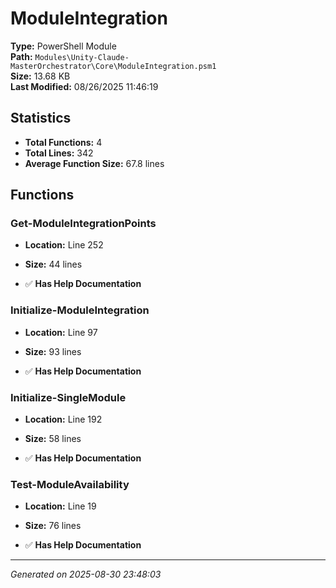 # ModuleIntegration

**Type:** PowerShell Module  
**Path:** `Modules\Unity-Claude-MasterOrchestrator\Core\ModuleIntegration.psm1`  
**Size:** 13.68 KB  
**Last Modified:** 08/26/2025 11:46:19  

## Statistics

- **Total Functions:** 4
- **Total Lines:** 342
- **Average Function Size:** 67.8 lines

## Functions


### Get-ModuleIntegrationPoints

- **Location:** Line 252
- **Size:** 44 lines

- ✅ **Has Help Documentation** 
### Initialize-ModuleIntegration

- **Location:** Line 97
- **Size:** 93 lines

- ✅ **Has Help Documentation** 
### Initialize-SingleModule

- **Location:** Line 192
- **Size:** 58 lines

- ✅ **Has Help Documentation** 
### Test-ModuleAvailability

- **Location:** Line 19
- **Size:** 76 lines

- ✅ **Has Help Documentation**

---
*Generated on 2025-08-30 23:48:03*
